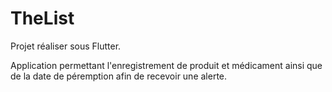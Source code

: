 # TheList
Projet réaliser sous Flutter.

Application permettant l'enregistrement de produit et médicament ainsi que de la date de péremption afin de recevoir une alerte.

